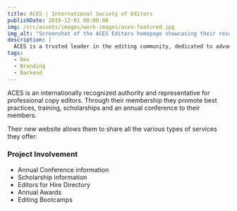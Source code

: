 ```yaml
---
title: ACES | International Society of Editors
publishDate: 2019-12-01 00:00:00
img: /src/assets/images/work-images/aces-featured.jpg
img_alt: "Screenshot of the ACES Editors homepage showcasing their resources and services for professional editors."
description: |
  ACES is a trusted leader in the editing community, dedicated to advancing the profession through education, advocacy, and collaboration. Their platform empowers editors with resources, training, and opportunities to excel in their craft.
tags:
  - Dev
  - Branding
  - Backend
---
```


ACES is an internationally recognized authority and representative for professional copy editors. Through their membership they promote best practices, training, scholarships and an annual conference to their members.

Their new website allows them to share all the various types of services they offer:

### Project Involvement

- Annual Conference information
- Scholarship information
- Editors for Hire Directory
- Annual Awards
- Editing Bootcamps
